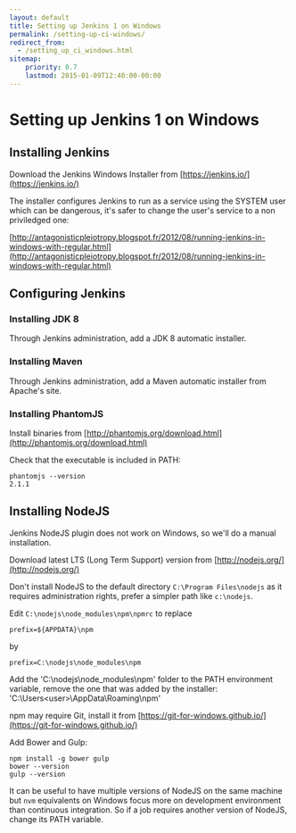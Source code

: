 ```yaml
---
layout: default
title: Setting up Jenkins 1 on Windows
permalink: /setting-up-ci-windows/
redirect_from:
  - /setting_up_ci_windows.html
sitemap:
    priority: 0.7
    lastmod: 2015-01-09T12:40:00-00:00
---
```


# <i class="fa fa-stethoscope"></i> Setting up Jenkins 1 on Windows

## Installing Jenkins

Download the Jenkins Windows Installer from [https://jenkins.io/](https://jenkins.io/)

The installer configures Jenkins to run as a service using the SYSTEM user which can be dangerous, it's safer to change the user's service to a non priviledged one:

[http://antagonisticpleiotropy.blogspot.fr/2012/08/running-jenkins-in-windows-with-regular.html](http://antagonisticpleiotropy.blogspot.fr/2012/08/running-jenkins-in-windows-with-regular.html)

## Configuring Jenkins

### Installing JDK 8

Through Jenkins administration, add a JDK 8 automatic installer.

### Installing Maven

Through Jenkins administration, add a Maven automatic installer from Apache's site.

### Installing PhantomJS

Install binaries from [http://phantomjs.org/download.html](http://phantomjs.org/download.html)

Check that the executable is included in PATH:

~~~
phantomjs --version
2.1.1
~~~

## Installing NodeJS

Jenkins NodeJS plugin does not work on Windows, so we'll do a manual installation.

Download latest LTS (Long Term Support) version from [http://nodejs.org/](http://nodejs.org/)

Don't install NodeJS to the default directory `C:\Program Files\nodejs` as it requires administration rights, prefer a simpler path like `c:\nodejs`.

Edit `C:\nodejs\node_modules\npm\npmrc` to replace

~~~
prefix=${APPDATA}\npm
~~~

by

~~~
prefix=C:\nodejs\node_modules\npm
~~~

Add the 'C:\nodejs\node_modules\npm' folder to the PATH environment variable, remove the one that was added by the installer: 'C:\Users\<user>\AppData\Roaming\npm'

npm may require Git, install it from [https://git-for-windows.github.io/](https://git-for-windows.github.io/)

Add Bower and Gulp:

~~~
npm install -g bower gulp
bower --version
gulp --version
~~~

It can be useful to have multiple versions of NodeJS on the same machine but `nvm` equivalents on Windows focus more on development environment than continuous integration. So if a job requires another version of NodeJS, change its PATH variable.
